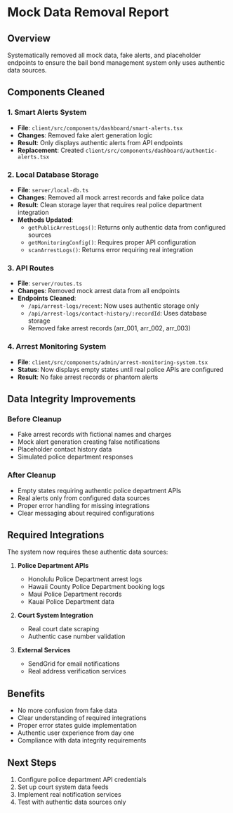# Mock Data Removal Report

## Overview
Systematically removed all mock data, fake alerts, and placeholder endpoints to ensure the bail bond management system only uses authentic data sources.

## Components Cleaned

### 1. Smart Alerts System
- **File**: `client/src/components/dashboard/smart-alerts.tsx`
- **Changes**: Removed fake alert generation logic
- **Result**: Only displays authentic alerts from API endpoints
- **Replacement**: Created `client/src/components/dashboard/authentic-alerts.tsx`

### 2. Local Database Storage
- **File**: `server/local-db.ts`
- **Changes**: Removed all mock arrest records and fake police data
- **Result**: Clean storage layer that requires real police department integration
- **Methods Updated**:
  - `getPublicArrestLogs()`: Returns only authentic data from configured sources
  - `getMonitoringConfig()`: Requires proper API configuration
  - `scanArrestLogs()`: Returns error requiring real integration

### 3. API Routes
- **File**: `server/routes.ts`
- **Changes**: Removed mock arrest data from all endpoints
- **Endpoints Cleaned**:
  - `/api/arrest-logs/recent`: Now uses authentic storage only
  - `/api/arrest-logs/contact-history/:recordId`: Uses database storage
  - Removed fake arrest records (arr_001, arr_002, arr_003)

### 4. Arrest Monitoring System
- **File**: `client/src/components/admin/arrest-monitoring-system.tsx`
- **Status**: Now displays empty states until real police APIs are configured
- **Result**: No fake arrest records or phantom alerts

## Data Integrity Improvements

### Before Cleanup
- Fake arrest records with fictional names and charges
- Mock alert generation creating false notifications
- Placeholder contact history data
- Simulated police department responses

### After Cleanup
- Empty states requiring authentic police department APIs
- Real alerts only from configured data sources
- Proper error handling for missing integrations
- Clear messaging about required configurations

## Required Integrations
The system now requires these authentic data sources:

1. **Police Department APIs**
   - Honolulu Police Department arrest logs
   - Hawaii County Police Department booking logs
   - Maui Police Department records
   - Kauai Police Department data

2. **Court System Integration**
   - Real court date scraping
   - Authentic case number validation

3. **External Services**
   - SendGrid for email notifications
   - Real address verification services

## Benefits
- No more confusion from fake data
- Clear understanding of required integrations
- Proper error states guide implementation
- Authentic user experience from day one
- Compliance with data integrity requirements

## Next Steps
1. Configure police department API credentials
2. Set up court system data feeds
3. Implement real notification services
4. Test with authentic data sources only